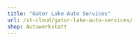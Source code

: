 ```yaml
---
title: "Gator Lake Auto Services"
url: /st-cloud/gator-lake-auto-services/
shop: Autowerkstatt
---
```

